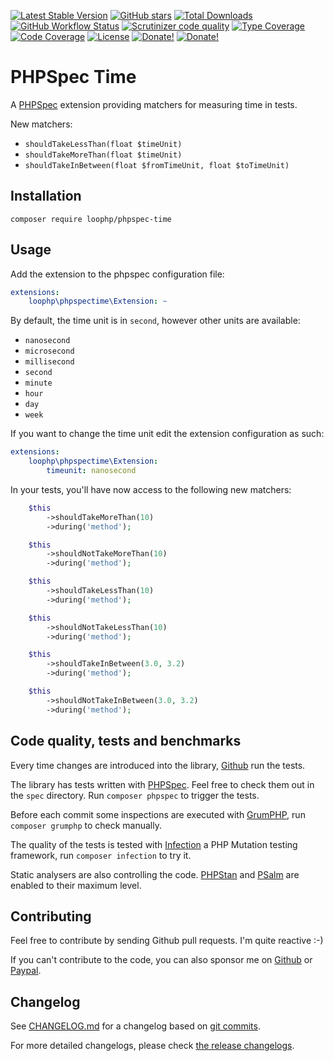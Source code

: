 [![Latest Stable Version][latest stable version]][packagist]
 [![GitHub stars][github stars]][packagist]
 [![Total Downloads][total downloads]][packagist]
 [![GitHub Workflow Status][github workflow status]][github actions]
 [![Scrutinizer code quality][code quality]][code quality link]
 [![Type Coverage][type coverage]][sheperd type coverage]
 [![Code Coverage][code coverage]][code quality link]
 [![License][license]][packagist]
 [![Donate!][donate github]][github sponsor]
 [![Donate!][donate paypal]][paypal sponsor]

# PHPSpec Time

A [PHPSpec][phpspec] extension providing matchers for measuring time in tests.

New matchers:

* `shouldTakeLessThan(float $timeUnit)`
* `shouldTakeMoreThan(float $timeUnit)`
* `shouldTakeInBetween(float $fromTimeUnit, float $toTimeUnit)`

## Installation

`composer require loophp/phpspec-time`

## Usage

Add the extension to the phpspec configuration file:

```yaml
extensions:
    loophp\phpspectime\Extension: ~
```

By default, the time unit is in `second`, however other units are available:

* `nanosecond`
* `microsecond`
* `millisecond`
* `second`
* `minute`
* `hour`
* `day`
* `week`

If you want to change the time unit edit the extension configuration as such:

```yaml
extensions:
    loophp\phpspectime\Extension:
        timeunit: nanosecond
```

In your tests, you'll have now access to the following new matchers:

```php
    $this
        ->shouldTakeMoreThan(10)
        ->during('method');

    $this
        ->shouldNotTakeMoreThan(10)
        ->during('method');

    $this
        ->shouldTakeLessThan(10)
        ->during('method');

    $this
        ->shouldNotTakeLessThan(10)
        ->during('method');

    $this
        ->shouldTakeInBetween(3.0, 3.2)
        ->during('method');

    $this
        ->shouldNotTakeInBetween(3.0, 3.2)
        ->during('method');
```

## Code quality, tests and benchmarks

Every time changes are introduced into the library, [Github][github actions] run the
tests.

The library has tests written with [PHPSpec][phpspec].
Feel free to check them out in the `spec` directory. Run `composer phpspec` to trigger the tests.

Before each commit some inspections are executed with [GrumPHP][grumphp],
run `composer grumphp` to check manually.

The quality of the tests is tested with [Infection][infection] a PHP Mutation testing
framework,  run `composer infection` to try it.

Static analysers are also controlling the code. [PHPStan][phpstan] and
[PSalm][psalm] are enabled to their maximum level.

## Contributing

Feel free to contribute by sending Github pull requests. I'm quite reactive :-)

If you can't contribute to the code, you can also sponsor me on [Github][github sponsor] or [Paypal][paypal sponsor].

## Changelog

See [CHANGELOG.md][changelog-md] for a changelog based on [git commits][git-commits].

For more detailed changelogs, please check [the release changelogs][changelog-releases].

[latest stable version]: https://img.shields.io/packagist/v/loophp/phpspec-time.svg?style=flat-square
[packagist]: https://packagist.org/packages/loophp/phpspec-time

[github stars]: https://img.shields.io/github/stars/loophp/phpspec-time.svg?style=flat-square

[total downloads]: https://img.shields.io/packagist/dt/loophp/phpspec-time.svg?style=flat-square

[github workflow status]: https://img.shields.io/github/workflow/status/loophp/phpspec-time/Continuous%20Integration?style=flat-square
[github actions]: https://github.com/loophp/phpspec-time/actions

[code quality]: https://img.shields.io/scrutinizer/quality/g/loophp/phpspec-time/master.svg?style=flat-square
[code quality link]: https://scrutinizer-ci.com/g/loophp/phpspec-time/?branch=master

[type coverage]: https://img.shields.io/badge/dynamic/json?style=flat-square&color=color&label=Type%20coverage&query=message&url=https%3A%2F%2Fshepherd.dev%2Fgithub%2Floophp%2Fphpspec-time%2Fcoverage
[sheperd type coverage]: https://shepherd.dev/github/loophp/phpspec-time

[code coverage]: https://img.shields.io/scrutinizer/coverage/g/loophp/phpspec-time/master.svg?style=flat-square
[code quality link]: https://img.shields.io/scrutinizer/quality/g/loophp/phpspec-time/master.svg?style=flat-square

[license]: https://img.shields.io/packagist/l/loophp/phpspec-time.svg?style=flat-square

[donate github]: https://img.shields.io/badge/Sponsor-Github-brightgreen.svg?style=flat-square
[github sponsor]: https://github.com/sponsors/drupol

[donate paypal]: https://img.shields.io/badge/Sponsor-Paypal-brightgreen.svg?style=flat-square
[paypal sponsor]: https://www.paypal.me/drupol

[phpspec]: http://www.phpspec.net/
[grumphp]: https://github.com/phpro/grumphp
[infection]: https://github.com/infection/infection
[phpstan]: https://github.com/phpstan/phpstan
[psalm]: https://github.com/vimeo/psalm
[changelog-md]: https://github.com/loophp/phpspec-time/blob/master/CHANGELOG.md
[git-commits]: https://github.com/loophp/phpspec-time/commits/master
[changelog-releases]: https://github.com/loophp/phpspec-time/releases
